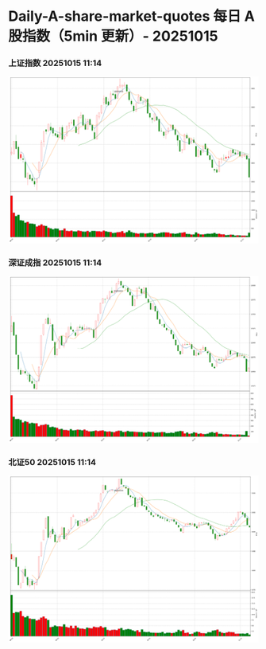 
# Daily-A-share-market-quotes 每日 A 股指数（5min 更新）- 20251015

### 上证指数 20251015 11:14
![](./fig/2025/10/20251015-sh000001.png)

### 深证成指 20251015 11:14
![](./fig/2025/10/20251015-sz399001.png)

### 北证50 20251015 11:14
![](./fig/2025/10/20251015-bj899050.png)
